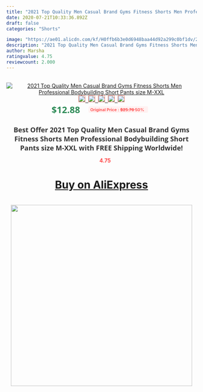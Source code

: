 ```yaml
---
title: "2021 Top Quality Men Casual Brand Gyms Fitness Shorts Men Professional Bodybuilding Short Pants size M-XXL"
date: 2020-07-21T10:33:36.892Z
draft: false
categories: "Shorts"

image: "https://ae01.alicdn.com/kf/H0ffb6b3e0d6948baa44d92a299c0bf1dv/2021-Top-Quality-Men-Casual-Brand-Gyms-Fitness-Shorts-Men-Professional-Bodybuilding-Short-Pants-size-M.jpg"
description: "2021 Top Quality Men Casual Brand Gyms Fitness Shorts Men Professional Bodybuilding Short Pants size M-XXL"
author: Marsha
ratingvalue: 4.75
reviewcount: 2.000
---
```

<br>
<div style="text-align: center;">
<a href="https://s.click.aliexpress.com/e/_9AystB" target="_blank" rel="nofollow noopener noreferrer"><img alt="2021 Top Quality Men Casual Brand Gyms Fitness Shorts Men Professional Bodybuilding Short Pants size M-XXL" class="magnifier-image" src="https://ae01.alicdn.com/kf/H0ffb6b3e0d6948baa44d92a299c0bf1dv/2021-Top-Quality-Men-Casual-Brand-Gyms-Fitness-Shorts-Men-Professional-Bodybuilding-Short-Pants-size-M.jpg_640x640.jpg">
<br>
<img style="border:1px solid salmon" src="https://ae01.alicdn.com/kf/H0ffb6b3e0d6948baa44d92a299c0bf1dv/2021-Top-Quality-Men-Casual-Brand-Gyms-Fitness-Shorts-Men-Professional-Bodybuilding-Short-Pants-size-M.jpg_120x120.jpg">&nbsp;&nbsp;<img style="border:1px solid salmon" src="https://ae01.alicdn.com/kf/H6dd2482da5b14bea98e936b18b693589W/2021-Top-Quality-Men-Casual-Brand-Gyms-Fitness-Shorts-Men-Professional-Bodybuilding-Short-Pants-size-M.jpg_120x120.jpg">&nbsp;&nbsp;<img style="border:1px solid salmon" src="https://ae01.alicdn.com/kf/H1213b785119d424fac6912952261dcfcL/2021-Top-Quality-Men-Casual-Brand-Gyms-Fitness-Shorts-Men-Professional-Bodybuilding-Short-Pants-size-M.jpg_120x120.jpg">&nbsp;&nbsp;<img style="border:1px solid salmon" src="https://ae01.alicdn.com/kf/H14dde5bca5354a23875cf3881fd946ea5/2021-Top-Quality-Men-Casual-Brand-Gyms-Fitness-Shorts-Men-Professional-Bodybuilding-Short-Pants-size-M.jpg_120x120.jpg">&nbsp;&nbsp;<img style="border:1px solid salmon" src="https://ae01.alicdn.com/kf/He873e2d824e94a08a8dbd2559ee82b2eh/2021-Top-Quality-Men-Casual-Brand-Gyms-Fitness-Shorts-Men-Professional-Bodybuilding-Short-Pants-size-M.jpg_120x120.jpg"></a></div><br0>
<div style="text-align: center;"><span style="background-color: white; border: 0px; box-sizing: border-box; color: seagreen; display: inline-block; font-family: &quot;open sans&quot; , &quot;arial&quot; , &quot;helvetica&quot; , sans-serif , &quot;heiti&quot;; font-size: 24px; font-stretch: inherit; font-weight: 700; line-height: inherit; margin: 0px 10px 0px 0px; padding: 0px; vertical-align: middle;">$12.88 </span>
<span style="background: rgb(255 , 241 , 241); border-radius: 3px; border: 0px; box-sizing: border-box; color: #ff4747; display: inline-block; font-family: inherit; font-size: 12px; font-stretch: inherit; font-style: inherit; font-variant: inherit; font-weight: 600; line-height: inherit; margin: 0px; padding: 2px 5px; transform: scale(0.9); vertical-align: middle;">Original Price : <b style="text-decoration: line-through;">$25.76 </b> 50%&nbsp;&nbsp;</span></div>
<h1 style="color: #333333; display: inline-block; font-family: &quot;open sans&quot; , &quot;arial&quot; , &quot;helvetica&quot; , sans-serif , &quot;heiti&quot;; font-size: 18px; font-stretch: inherit; font-weight: 700; text-align: center;">Best Offer 2021 Top Quality Men Casual Brand Gyms Fitness Shorts Men Professional Bodybuilding Short Pants size M-XXL with FREE Shipping Worldwide!</h1>
<div style="color: #ff4747; text-align: center;">
<img src="https://4.bp.blogspot.com/-M0ZcTcb-5uY/XleCXlxnR4I/AAAAAAAAAEc/OrjgMkXV1oMQFaCRZj5HQwOCBcu3w1FegCPcBGAYYCw/s1600/star.png" style="height: 15px;">&nbsp;<b>4.75</b></div>
<div class="button_cont" align="center"><a class="buynow_a" href="https://s.click.aliexpress.com/e/_9AystB" target="_blank" rel="nofollow noopener noreferrer"><H1>Buy on AliExpress</H1></a></div><br>
<div class="separator" style="clear: both; text-align: center;">
<img src="https://lh3.googleusercontent.com/-pTy5HemUv9M/XlePHvY0dAI/AAAAAAAAAE4/0nX5iRUoIWY8eMW9Dpxeirr157OZliDIgCLcBGAsYHQ/s1600/badge.gif" width="480">
</div>
